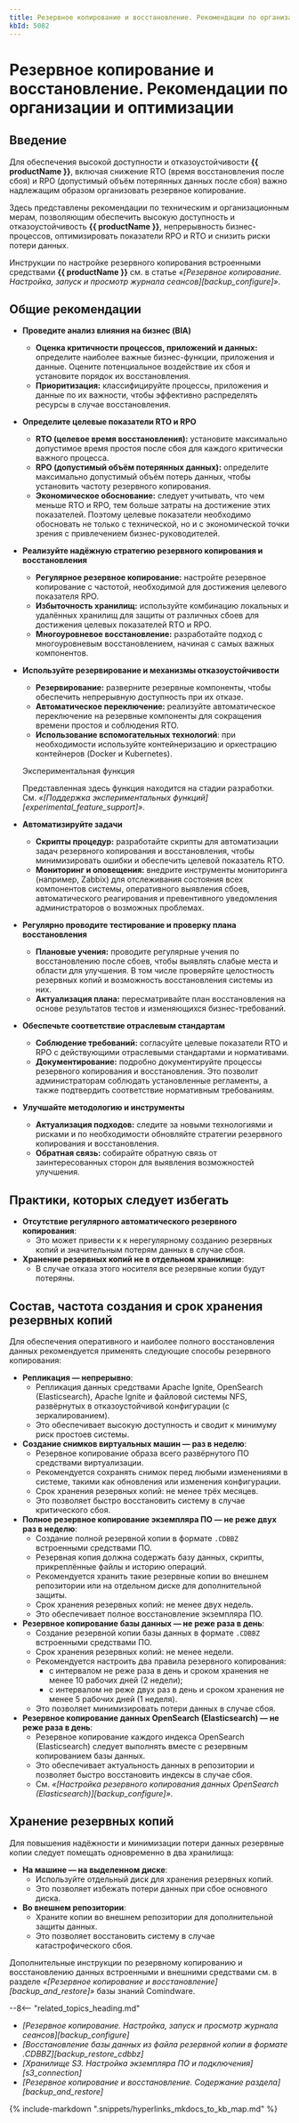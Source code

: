 ```yaml
---
title: Резервное копирование и восстановление. Рекомендации по организации и оптимизации
kbId: 5082
---
```


# Резервное копирование и восстановление. Рекомендации по организации и оптимизации

## Введение

Для обеспечения высокой доступности и отказоустойчивости **{{ productName }}**, включая снижение RTO (время восстановления после сбоя) и RPO (допустимый объём потерянных данных после сбоя) важно надлежащим образом организовать резервное копирование.

Здесь представлены рекомендации по техническим и организационным мерам, позволяющим обеспечить высокую доступность и отказоустойчивость **{{ productName }}**, непрерывность бизнес-процессов, оптимизировать показатели RPO и RTO и снизить риски потери данных.

Инструкции по настройке резервного копирования встроенными средствами **{{ productName }}** см. в статье *«[Резервное копирование. Настройка, запуск и просмотр журнала сеансов][backup_configure]»*.

## Общие рекомендации

- **Проведите анализ влияния на бизнес (BIA)**
  - **Оценка критичности процессов, приложений и данных:** определите наиболее важные бизнес-функции, приложения и данные. Оцените потенциальное воздействие их сбоя и установите порядок их восстановления.
  - **Приоритизация:** классифицируйте процессы, приложения и данные по их важности, чтобы эффективно распределять ресурсы в случае восстановления.
- **Определите целевые показатели RTO и RPO**
  - **RTO (целевое время восстановления):** установите максимально допустимое время простоя после сбоя для каждого критически важного процесса.
  - **RPO (допустимый объём потерянных данных):** определите максимально допустимый объём потерь данных, чтобы установить частоту резервного копирования.
  - **Экономическое обоснование:** следует учитывать, что чем меньше RTO и RPO, тем больше затраты на достижение этих показателей. Поэтому целевые показатели необходимо обосновать не только с технической, но и с экономической точки зрения с привлечением бизнес-руководителей.
- **Реализуйте надёжную стратегию резервного копирования и восстановления**
  - **Регулярное резервное копирование:** настройте резервное копирование с частотой, необходимой для достижения целевого показателя RPO.
  - **Избыточность хранилищ:** используйте комбинацию локальных и удалённых хранилищ для защиты от различных сбоев для достижения целевых показателей RTO и RPO.
  - **Многоуровневое восстановление:** разработайте подход с многоуровневым восстановлением, начиная с самых важных компонентов.
- **Используйте резервирование и механизмы отказоустойчивости**

  - **Резервирование:** разверните резервные компоненты, чтобы обеспечить непрерывную доступность при их отказе.
  - **Автоматическое переключение:** реализуйте автоматическое переключение на резервные компоненты для сокращения времени простоя и соблюдения RTO.
  - **Использование вспомогательных технологий**: при необходимости используйте контейнеризацию и оркестрацию контейнеров (Docker и Kubernetes).

  Экспериментальная функция

  Представленная здесь функция находится на стадии разработки. См. *«[Поддержка экспериментальных функций][experimental_feature_support]»*.
- **Автоматизируйте задачи**

  - **Скрипты процедур:** разработайте скрипты для автоматизации задач резервного копирования и восстановления, чтобы минимизировать ошибки и обеспечить целевой показатель RTO.
  - **Мониторинг и оповещения:** внедрите инструменты мониторинга (например, Zabbix) для отслеживания состояния всех компонентов системы, оперативного выявления сбоев, автоматического реагирования и превентивного уведомления администраторов о возможных проблемах.
- **Регулярно проводите тестирование и проверку плана восстановления**
  - **Плановые учения:** проводите регулярные учения по восстановлению после сбоев, чтобы выявлять слабые места и области для улучшения. В том числе проверяйте целостность резервных копий и возможность восстановления системы из них.
  - **Актуализация плана:** пересматривайте план восстановления на основе результатов тестов и изменяющихся бизнес-требований.
- **Обеспечьте соответствие отраслевым стандартам**
  - **Соблюдение требований:** согласуйте целевые показатели RTO и RPO с действующими отраслевыми стандартами и нормативами.
  - **Документирование:** подробно документируйте процессы резервного копирования и восстановления. Это позволит администраторам соблюдать установленные регламенты, а также подтвердить соответствие нормативным требованиям.
- **Улучшайте методологию и инструменты**
  - **Актуализация подходов:** следите за новыми технологиями и рисками и по необходимости обновляйте стратегии резервного копирования и восстановления.
  - **Обратная связь:** собирайте обратную связь от заинтересованных сторон для выявления возможностей улучшения.

## Практики, которых следует избегать

- **Отсутствие регулярного автоматического резервного копирования**:
  - Это может привести к к нерегулярному созданию резервных копий и значительным потерям данных в случае сбоя.
- **Хранение резервных копий не в отдельном хранилище**:
  - В случае отказа этого носителя все резервные копии будут потеряны.

## Состав, частота создания и срок хранения резервных копий

Для обеспечения оперативного и наиболее полного восстановления данных рекомендуется применять следующие способы резервного копирования:

- **Репликация — непрерывно**:
  - Репликация данных средствами Apache Ignite, OpenSearch (Elasticsearch), Apache Ignite и файловой системы NFS, развёрнутых в отказоустойчивой конфигурации (с зеркалированием).
  - Это обеспечивает высокую доступность и сводит к минимуму риск простоев системы.
- **Создание снимков виртуальных машин — раз в неделю**:
  - Резервное копирование образа всего развёрнутого ПО средствами виртуализации.
  - Рекомендуется сохранять снимок перед любыми изменениями в системе, такими как обновления или изменения конфигурации.
  - Срок хранения резервных копий: не менее трёх месяцев.
  - Это позволяет быстро восстановить систему в случае критического сбоя.
- **Полное резервное копирование экземпляра ПО — не реже двух раз в неделю**:
  - Создание полной резервной копии в формате `.CDBBZ` встроенными средствами ПО.
  - Резервная копия должна содержать базу данных, скрипты, прикреплённые файлы и историю операций.
  - Рекомендуется хранить такие резервные копии во внешнем репозитории или на отдельном диске для дополнительной защиты.
  - Срок хранения резервных копий: не менее двух недель.
  - Это обеспечивает полное восстановление экземпляра ПО.
- **Резервное копирование базы данных — не реже раза в день**:
  - Создание резервной копии базы данных в формате `.CDBBZ` встроенными средствами ПО.
  - Срок хранения резервных копий: не менее недели.
  - Рекомендуется настроить два правила резервного копирования:
    - с интервалом не реже раза в день и сроком хранения не менее 10 рабочих дней (2 недели);
    - с интервалом не реже двух раз в день и сроком хранения не менее 5 рабочих дней (1 неделя).
  - Это позволяет минимизировать потери данных в случае сбоя.
- **Резервное копирование данных OpenSearch (Elasticsearch) — не реже раза в день**:
  - Резервное копирование каждого индекса OpenSearch (Elasticsearch) следует выполнять вместе с резервным копированием базы данных.
  - Это обеспечивает актуальность данных в репозитории и позволяет быстро восстановить индексы в случае сбоя.
  - См. *«[Настройка резервного копирования данных OpenSearch (Elasticsearch)][backup_configure]»*.

## Хранение резервных копий

Для повышения надёжности и минимизации потери данных резервные копии следует помещать одновременно в два хранилища:

- **На машине — на выделенном диске**:
  - Используйте отдельный диск для хранения резервных копий.
  - Это позволяет избежать потери данных при сбое основного диска.
- **Во внешнем репозитории**:
  - Храните копии во внешнем репозитории для дополнительной защиты данных.
  - Это позволяет восстановить систему в случае катастрофического сбоя.

Дополнительные инструкции по резервному копированию и восстановлению данных встроенными и внешними средствами см. в разделе *«[Резервное копирование и восстановление][backup_and_restore]»* базы знаний Comindware.

--8<-- "related_topics_heading.md"

- *[Резервное копирование. Настройка, запуск и просмотр журнала сеансов][backup_configure]*
- *[Восстановление базы данных из файла резервной копии в формате .CDBBZ][backup_restore_cdbbz]*
- *[Хранилище S3. Настройка экземпляра ПО и подключения][s3_connection]*
- *[Резервное копирование и восстановление. Содержание раздела][backup_and_restore]*

{% include-markdown ".snippets/hyperlinks_mkdocs_to_kb_map.md" %}
